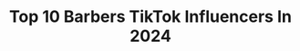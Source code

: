 ---
title: Top 10 Barbers TikTok Influencers In 2024
description: >-
  Find top barbers TikTok influencers in 2024. Most popular hashtags: #duet #foryoupage #fyp.
platform: TikTok
hits: 825
text_top: Identify the top-rated TikTok profiles on inBeat.
text_bottom: inBeat holds 825 TikTok influencers like this for you to connect with.
profiles:
  - username: "alithebarber__"
    fullname: >-
      Ali der barber
    bio: >-
      Barber
    location: "Germany"
    followers: 3577
    engagement: 767
    commentsToLikes: 0.017011
    id: cka0igb6ydl690i781ckeuvaj
    verified: false
    hashtags: "#barbershop, #coronavirus, #bleibtstark, #barberlife"
  - username: "thompson.2.sharp"
    fullname: >-
      💈 Thompson 💈
    bio: >-
      Flawda🌴 Barber💈 @Haileyelyse_ ❤️
    location: "United States"
    followers: 166900
    engagement: 1564
    commentsToLikes: 0.038936
    id: ck81s8uojqvnl0j78ivzahdkx
    verified: false
    hashtags: ""
  - username: "kylosbarbie"
    fullname: >-
      Macy 🦭
    bio: >-
      Kylo Ren’s pastel queen & Charlie Barber’s sugar baby she/her 💕 BLM 💕
    location: "United States"
    followers: 11300
    engagement: 2208
    commentsToLikes: 0.051324
    id: ckdnuzeqpny5j0j23terl4sk4
    verified: false
    hashtags: "#starwars, #greenscreen, #adamdriver, #adamdriverstan"
  - username: "jaidynbarber"
    fullname: >-
      • J A I D Y N •
    bio: >-
      ga follow my IG or don’t, idrc :) venmo:jaidynbarber snap:jaidyn.barber
    location: "United States"
    followers: 43200
    engagement: 2239
    commentsToLikes: 0.063182
    id: ck9m45cwvk5sh0j7863cyta3q
    verified: false
    hashtags: "#longdistancesucks, #spookyszn, #boys, #facetime"
  - username: "braydon_barber25"
    fullname: >-
      Braydon””B
    bio: >-
      👆Follow 👆 😜No half sends ✌️ Insta braydon_barber_
    location: "United States"
    followers: 25800
    engagement: 1829
    commentsToLikes: 0.024867
    id: ckdi89qzaan9c0j23gercsaxk
    verified: false
    hashtags: "#fup, #xycba, #livestock, #pigs"
  - username: "iye334"
    fullname: >-
      Antunia Woods
    bio: >-
      actor,artist,comedian,barber YouTube=Iye woods Ig=iye woods
    location: "United States"
    followers: 125100
    engagement: 864
    commentsToLikes: 0.049774
    id: ckdnukkosnc090j2300rewt19
    verified: false
    hashtags: "#duet"
  - username: "ashlandg251"
    fullname: >-
      Ashland Nicole Goldm
    bio: >-
      Just vibin🙃🤙🏽 Instagram-ashlandgoldman Barber Instagram💈- ashlandg251
    location: "United States"
    followers: 75300
    engagement: 820
    commentsToLikes: 0.067120
    id: ckb9g63k7541t0j23bh5gqf2g
    verified: false
    hashtags: ""
  - username: "riteside"
    fullname: >-
      Ronnie
    bio: >-
      I’m Ronnie. Artist, Barber, Dancer etc.☝🏾☝🏾FOLLOW ME ON INSTAGRAM & YOUTUBE
    location: "United States"
    followers: 48100
    engagement: 2012
    commentsToLikes: 0.012531
    id: ckbqhn6v030pp0j23e952s3ct
    verified: false
    hashtags: "#fyp, #blacklivesmatter, #art, #barber"
  - username: "joeyinabox"
    fullname: >-
      Jessi ☀️
    bio: >-
      30 | NY | 🏳️‍🌈 Photographer | Barber 🌻🌊🐝✨
    location: "United States"
    followers: 47600
    engagement: 1392
    commentsToLikes: 0.064569
    id: ckauuuk97zrqw0j239vhotfhn
    verified: false
    hashtags: "#emotok, #fyp, #misheardlyrics, #turbotaxlivepick6"
  - username: "rev.the.barber915"
    fullname: >-
      Rev The Barber 915
    bio: >-
      Barber IOMC Founder: Blue Collar Social Club Podcast From WV - Livin in FL #FYFN
    location: "United States"
    followers: 3926
    engagement: 1268
    commentsToLikes: 0.052611
    id: ckav8171jf6v20j2303aw8neu
    verified: false
    hashtags: "#bikers, #biketoberfest, #foryoupage, #revthebarber"
---